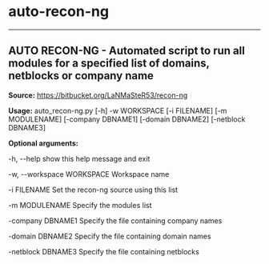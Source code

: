 # auto-recon-ng
---------------------------------------------------------------------------------------------------------------
AUTO RECON-NG - Automated script to run all modules for a specified list of domains, netblocks or company name
---------------------------------------------------------------------------------------------------------------

**Source:** https://bitbucket.org/LaNMaSteR53/recon-ng

**Usage:** auto_recon-ng.py [-h] -w WORKSPACE [-i FILENAME] [-m MODULENAME] [-company DBNAME1] [-domain DBNAME2] [-netblock DBNAME3]

**Optional arguments:**

  -h, --help            show this help message and exit
  
  -w, --workspace WORKSPACE Workspace name
  
  -i FILENAME           Set the recon-ng source using this list
  
  -m MODULENAME         Specify the modules list
  
  -company DBNAME1      Specify the file containing company names
  
  -domain DBNAME2       Specify the file containing domain names
  
  -netblock DBNAME3     Specify the file containing netblocks
  
